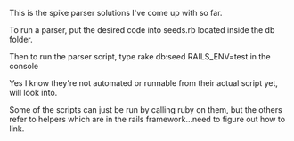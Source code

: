 This is the spike parser solutions I've come up with so far.


To run a parser, put the desired code into seeds.rb located inside the db folder.

Then to run the parser script, type rake db:seed RAILS_ENV=test in the console


Yes I know they're not automated or runnable from their actual script yet, will look into.


Some of the scripts can just be run by calling ruby on them, but the others refer to helpers which are in the rails framework...need to figure out how to link. 
